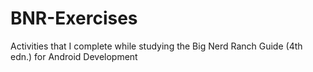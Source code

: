 # BNR-Exercises
Activities that I complete while studying the Big Nerd Ranch Guide (4th edn.) for Android Development
